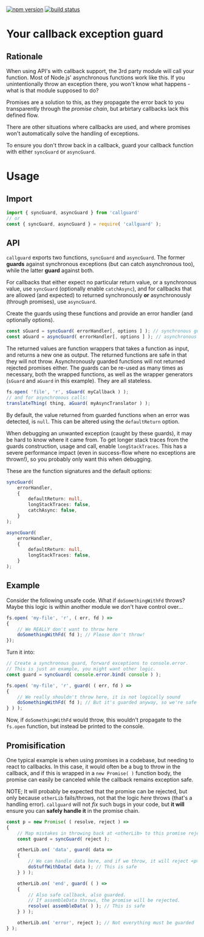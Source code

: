 [![npm version][npm-image]][npm-url]
[![build status][travis-image]][travis-url]

# Your callback exception guard

## Rationale

When using API's with callback support, the 3rd party module will call your function. Most of Node.js' asynchronous functions work like this. If you unintentionally throw an exception there, you won't know what happens - what is that module supposed to do?

Promises are a solution to this, as they propagate the error back to you transparently through the *promise chain*, but arbirtary callbacks lack this defined flow.

There are other situations where callbacks are used, and where promises won't automatically solve the handling of exceptions.

To ensure you don't throw back in a callback, guard your callback function with either `syncGuard` or `asyncGuard`.


# Usage


## Import

```ts
import { syncGuard, asyncGuard } from 'callguard'
// or
const { syncGuard, asyncGuard } = require( 'callguard' );
```


## API

`callguard` exports two functions, `syncGuard` and `asyncGuard`. The former **guards** against synchronous exceptions (but can catch asynchronous too), while the latter **guard** against both.

For callbacks that either expect no particular return value, or a synchronous value, use `syncGuard` (optionally enable `catchAsync`), and for callbacks that are allowed (and expected) to returned synchronously **or** asynchronously (through promises), use `asyncGuard`.

Create the guards using these functions and provide an error handler (and optionally options).

```ts
const sGuard = syncGuard( errorHandler[, options ] ); // synchronous guard
const aGuard = asyncGuard( errorHandler[, options ] ); // asynchronous guard
```

The returned values are function wrappers that takes a function as input, and returns a new one as output. The returned functions are safe in that they will not throw. Asynchronously guarded functions will not returned rejected promises either. The guards can be re-used as many times as necessary, both the wrapped functions, as well as the wrapper generators (`sGuard` and `aGuard` in this example). They are all stateless.

```ts
fs.open( 'file', 'r', sGuard( myCallback ) );
// and for asynchronous calls:
translateThing( thing, aGuard( myAsyncTranslator ) );
```

By default, the value returned from guarded functions when an error was detected, is `null`. This can be altered using the `defaultReturn` option.

When debugging an unwanted exception (caught by these guards), it may be hard to know where it came from. To get longer stack traces from the guards construction, usage and call, enable `longStackTraces`. This has a severe performance impact (even in success-flow where no exceptions are thrown!), so you probably only want this when debugging.

These are the function signatures and the default options:

```ts
syncGuard(
    errorHandler,
    {
        defaultReturn: null,
        longStackTraces: false,
        catchAsync: false,
    }
);

asyncGuard(
    errorHandler,
    {
        defaultReturn: null,
        longStackTraces: false,
    }
);
```


## Example

Consider the following unsafe code. What if `doSomethingWithFd` throws? Maybe this logic is within another module we don't have control over...

```ts
fs.open( 'my-file', 'r', ( err, fd ) =>
{
    // We REALLY don't want to throw here
    doSomethingWithFd( fd ); // Please don't throw!
});
```

Turn it into:

```ts
// Create a synchronous guard, forward exceptions to console.error.
// This is just an example, you might want other logic.
const guard = syncGuard( console.error.bind( console ) );

fs.open( 'my-file', 'r', guard( ( err, fd ) =>
{
    // We really shouldn't throw here, it is not logically sound
    doSomethingWithFd( fd ); // But it's guarded anyway, so we're safe
} ) );
```

Now, if `doSomethingWithFd` would throw, this wouldn't propagate to the `fs.open` function, but instead be printed to the console.


## Promisification

One typical example is when using promises in a codebase, but needing to react to callbacks. In this case, it would often be a bug to throw in the callback, and if this is wrapped in a `new Promise( )` function body, the promise can easily be canceled while the callback remains exception safe.

NOTE; It will probably be expected that the promise can be rejected, but only because `otherLib` fails/throws, not that the logic *here* throws (that's a handling error). `callguard` will not *fix* such bugs in your code, but **it will** ensure you can **safely handle it** in the promise chain.

```ts
const p = new Promise( ( resolve, reject ) =>
{
    // Map mistakes in throwing back at <otherLib> to this promise rejection
    const guard = syncGuard( reject );

    otherLib.on( 'data', guard( data =>
    {
        // We can handle data here, and if we throw, it will reject <p>
        doStuffWithData( data ); // This is safe
    } ) );

    otherLib.on( 'end', guard( ( ) =>
    {
        // Also safe callback, also guarded.
        // If assembleData throws, the promise will be rejected.
        resolve( assembleData( ) ); // This is safe
    } ) );

    otherLib.on( 'error', reject ); // Not everything must be guarded
} );
```

[npm-image]: https://img.shields.io/npm/v/awesome-phonenumber.svg
[npm-url]: https://npmjs.org/package/awesome-phonenumber
[travis-image]: https://img.shields.io/travis/grantila/awesome-phonenumber.svg
[travis-url]: https://travis-ci.org/grantila/awesome-phonenumber
